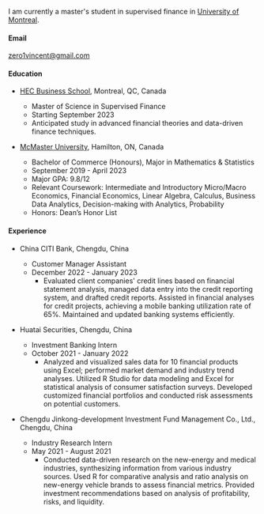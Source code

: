 
I am currently a master's student in supervised finance in [University of Montreal](https://www.umontreal.ca/).


#### Email
zero1vincent@gmail.com

#### Education
- [HEC Business School](https://www.umontreal.ca/), Montreal, QC, Canada
    - Master of Science in Supervised Finance
    - Starting September 2023
    - Anticipated study in advanced financial theories and data-driven finance techniques.


- [McMaster University](https://www.mcmaster.ca/), Hamilton, ON, Canada
    - Bachelor of Commerce (Honours), Major in Mathematics & Statistics
    - September 2019 - April 2023
    - Major GPA: 9.8/12
    - Relevant Coursework: Intermediate and Introductory Micro/Macro Economics, Financial Economics, Linear Algebra, Calculus, Business Data Analytics, Decision-making with Analytics, Probability
    - Honors: Dean’s Honor List


#### Experience
- China CITI Bank, Chengdu, China
  - Customer Manager Assistant
  - December 2022 - January 2023
    - Evaluated client companies' credit lines based on financial statement analysis, managed data entry into the credit reporting system, and drafted credit reports.
Assisted in financial analyses for credit projects, achieving a mobile banking utilization rate of 65%.
Maintained and updated banking systems efficiently.


- Huatai Securities, Chengdu, China 
    - Investment Banking Intern
    - October 2021 - January 2022
      - Analyzed and visualized sales data for 10 financial products using Excel; performed market demand and industry trend analyses.
Utilized R Studio for data modeling and Excel for statistical analysis of consumer satisfaction surveys.
Developed customized financial portfolios and conducted risk assessments on potential customers.
      

- Chengdu Jinkong-development Investment Fund Management Co., Ltd., Chengdu, China
    - Industry Research Intern
    - May 2021 - August 2021
        - Conducted data-driven research on the new-energy and medical industries, synthesizing information from various industry sources.
Used R for comparative analysis and ratio analysis on new-energy vehicle brands to assess financial metrics.
Provided investment recommendations based on analysis of profitability, risks, and liquidity.

